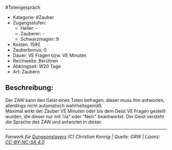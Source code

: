 #Totengespräch  
- Kategorie: #Zauber  
- Zugangsstufen:  
  - Heiler: -  
  - Zauberer: -  
  - Schwarzmagier: 9  
- Kosten: 1590  
- Zauberbonus: 0  
- Dauer: VE Fragen bzw. VE Minuten  
- Reichweite: Berühren  
- Abklingzeit: W20 Tage  
- Art: Zaubern     

## Beschreibung:
Der ZAW kann den Geist eines Toten befragen, dieser muss ihm antworten, allerdings nicht automatisch wahrheitsgemäß.<br>Maximal wirkt der Zauber VE Minuten oder bis dem Geist VE Fragen gestellt wurden, die dieser nur mit "Ja" oder "Nein" beantwortet. Der Geist versteht die Sprache des ZAW und antwortet in dieser.


___
*Fanwerk für [Dungeonslayers](https://www.dungeonslayers.net/) (C) Christian Kennig | Quelle: GRW | Lizenz: [CC-BY-NC-SA 4.0](https://creativecommons.org/licenses/by-nc-sa/4.0/deed.de)*